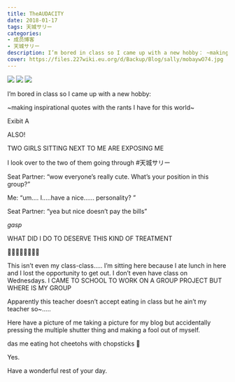 ```yaml
---
title: TheAUDACITY
date: 2018-01-17
tags: 天城サリー
categories: 
- 成员博客
- 天城サリー
description: I’m bored in class so I came up with a new hobby： ~making inspirational quotes with the rants I have for this world~Exibit AALSO! TWO GIRLS SITTING NEXT TO ME ARE EXPOSING ME I look over to the two...
cover: https://files.227wiki.eu.org/d/Backup/Blog/sally/mobaywO74.jpg 
---
```

![](https://files.227wiki.eu.org/d/Backup/Blog/sally/mobaywO74.jpg)
![](https://files.227wiki.eu.org/d/Backup/Blog/sally/mobGiYCED.jpg)
![](https://files.227wiki.eu.org/d/Backup/Blog/sally/mobrp8Plc.jpg)

I’m bored in class so I came up with a new hobby: 

~making inspirational quotes with the rants I have for this world~

Exibit A



ALSO! 


TWO GIRLS SITTING NEXT TO ME ARE EXPOSING ME 


I look over to the two of them going through #天城サリー



Seat Partner: “wow everyone’s really cute. What’s your position in this group?” 

Me: “um.... I.....have a nice...... personality? ”

Seat Partner: “yea but nice doesn’t pay the bills” 

*gasp* 

WHAT DID I DO TO DESERVE THIS KIND OF TREATMENT 



💁🏻‍♀️😠🤤💁🏻‍♀️




This isn’t even my class-class..... I’m sitting here because I ate lunch in here and I lost the opportunity to get out. I don’t even have class on Wednesdays. I CAME TO SCHOOL TO WORK ON A GROUP PROJECT BUT WHERE IS MY GROUP 


Apparently this teacher doesn’t accept eating in class but he ain’t my teacher so~.....


Here have a picture of me taking a picture for my blog but accidentally pressing the multiple shutter thing and making a fool out of myself.




das me eating hot cheetohs with chopsticks 🥢 

Yes. 

Have a wonderful rest of your day. 
















